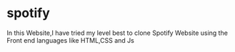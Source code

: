# spotify
In this Website,I have tried my level best to clone Spotify Website using the Front end languages like HTML,CSS and Js

